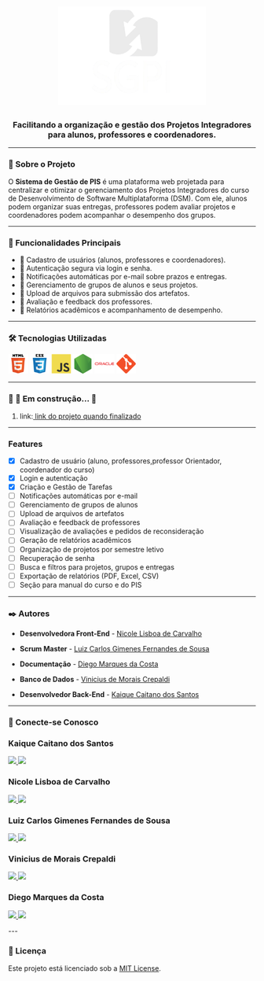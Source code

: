 

<h1 align="center"> <img src="frontend\imagens\teste.png" alt="html5" width="300" height="200"/></h1>

<h3 align="center">Facilitando a organização e gestão dos Projetos Integradores para alunos, professores e coordenadores.</h3>

---

<h3 align="left">📌 Sobre o Projeto</h3>
<p>
O <b>Sistema de Gestão de PIS</b> é uma plataforma web projetada para centralizar e otimizar o gerenciamento dos Projetos Integradores do curso de Desenvolvimento de Software Multiplataforma (DSM). Com ele, alunos podem organizar suas entregas, professores podem avaliar projetos e coordenadores podem acompanhar o desempenho dos grupos.
</p>

---

<h3 align="left">🎯 Funcionalidades Principais</h3>
<ul>
  <li>🔹 Cadastro de usuários (alunos, professores e coordenadores).</li>
  <li>🔹 Autenticação segura via login e senha.</li>
  <li>🔹 Notificações automáticas por e-mail sobre prazos e entregas.</li>
  <li>🔹 Gerenciamento de grupos de alunos e seus projetos.</li>
  <li>🔹 Upload de arquivos para submissão dos artefatos.</li>
  <li>🔹 Avaliação e feedback dos professores.</li>
  <li>🔹 Relatórios acadêmicos e acompanhamento de desempenho.</li>
</ul>

---

<h3 align="left">🛠️ Tecnologias Utilizadas</h3>
<p align="left">
  <img src="https://raw.githubusercontent.com/devicons/devicon/master/icons/html5/html5-original-wordmark.svg" alt="html5" width="40" height="40"/>
  <img src="https://raw.githubusercontent.com/devicons/devicon/master/icons/css3/css3-original-wordmark.svg" alt="css3" width="40" height="40"/>
  <img src="https://raw.githubusercontent.com/devicons/devicon/master/icons/javascript/javascript-original.svg" alt="javascript" width="40" height="40"/>
  <img src="https://raw.githubusercontent.com/devicons/devicon/master/icons/nodejs/nodejs-original.svg" alt="nodejs" width="40" height="40"/>
  <img src="https://raw.githubusercontent.com/devicons/devicon/master/icons/oracle/oracle-original.svg" alt="oracle" width="40" height="40"/>
  <img src="https://raw.githubusercontent.com/devicons/devicon/master/icons/git/git-original.svg" alt="git" width="40" height="40"/>
</p>

---

<h3 align="left"> 
	🚧  🚀 Em construção...  🚧
</h3>
<ol>
  <li>link:<a href="/"> link do projeto quando finalizado</a></li>
</ol>

---
### Features

- [x] Cadastro de usuário (aluno, professores,professor Orientador, coordenador do curso)
- [x] Login e autenticação
- [X] Criação e Gestão de Tarefas
- [ ] Notificações automáticas por e-mail
- [ ] Gerenciamento de grupos de alunos
- [ ] Upload de arquivos de artefatos
- [ ] Avaliação e feedback de professores
- [ ] Visualização de avaliações e pedidos de reconsideração
- [ ] Geração de relatórios acadêmicos
- [ ] Organização de projetos por semestre letivo
- [ ] Recuperação de senha
- [ ] Busca e filtros para projetos, grupos e entregas
- [ ] Exportação de relatórios (PDF, Excel, CSV)
- [ ] Seção para manual do curso e do PIS

---

<h3 align="left">✒️ Autores</h3>
<ul>
  <li><p><b>Desenvolvedora Front-End</b> - <a href="https://github.com/unrealplastic">Nicole Lisboa de Carvalho</a></p></li>
  <li><p><b>Scrum Master</b> - <a href="https://github.com/yMistikTK">Luiz Carlos Gimenes Fernandes de Sousa</a></p></li>
  <li><p><b>Documentação</b> - <a href="https://github.com/nome_colaborador">Diego Marques da Costa</a></p></li>
  <li><p><b>Banco de Dados</b> - <a href="https://github.com/nome_colaborador">Vinicius de Morais Crepaldi</a></p></li>
  <li><p><b>Desenvolvedor Back-End</b> - <a href="https://github.com/kaique12santos">Kaique Caitano dos Santos</a></p></li>
</ul>

---

<h3 align="left">🔗 Conecte-se Conosco</h3>
<h3 align="left">Kaique Caitano dos Santos</h3>
<p align="left">
  <a href="https://linkedin.com/in/kaique-caitano-b68b902ba">
    <img src="https://img.shields.io/badge/LinkedIn-0077B5?style=for-the-badge&logo=linkedin&logoColor=white" />
  </a>
  <a href="https://fb.com/kaique.caitano.1/">
    <img src="https://img.shields.io/badge/Facebook-1877F2?style=for-the-badge&logo=facebook&logoColor=white" />
  </a>
</p>
<h3 align="left">Nicole Lisboa de Carvalho</h3>
<p align="left">
  <a href="https://linkedin.com/in/kaique-caitano-b68b902ba">
    <img src="https://img.shields.io/badge/LinkedIn-0077B5?style=for-the-badge&logo=linkedin&logoColor=white" />
  </a>
  <a href="https://fb.com/kaique.caitano.1/">
    <img src="https://img.shields.io/badge/Facebook-1877F2?style=for-the-badge&logo=facebook&logoColor=white" />
  </a>
</p><h3 align="left">Luiz Carlos Gimenes Fernandes de Sousa</h3>
<p align="left">
  <a href="https://linkedin.com/in/kaique-caitano-b68b902ba">
    <img src="https://img.shields.io/badge/LinkedIn-0077B5?style=for-the-badge&logo=linkedin&logoColor=white" />
  </a>
  <a href="https://fb.com/kaique.caitano.1/">
    <img src="https://img.shields.io/badge/Facebook-1877F2?style=for-the-badge&logo=facebook&logoColor=white" />
  </a>
</p><h3 align="left">Vinicius de Morais Crepaldi</h3>
<p align="left">
  <a href="https://linkedin.com/in/kaique-caitano-b68b902ba">
    <img src="https://img.shields.io/badge/LinkedIn-0077B5?style=for-the-badge&logo=linkedin&logoColor=white" />
  </a>
  <a href="https://fb.com/kaique.caitano.1/">
    <img src="https://img.shields.io/badge/Facebook-1877F2?style=for-the-badge&logo=facebook&logoColor=white" />
  </a>
</p><h3 align="left">Diego Marques da Costa</h3>
<p align="left">
  <a href="https://linkedin.com/in/kaique-caitano-b68b902ba">
    <img src="https://img.shields.io/badge/LinkedIn-0077B5?style=for-the-badge&logo=linkedin&logoColor=white" />
  </a>
  <a href="https://fb.com/kaique.caitano.1/">
    <img src="https://img.shields.io/badge/Facebook-1877F2?style=for-the-badge&logo=facebook&logoColor=white" />
  </a>
</p>
---

<h3 align="left">📜 Licença</h3>
<p>Este projeto está licenciado sob a <a href="LICENSE">MIT License</a>.</p>